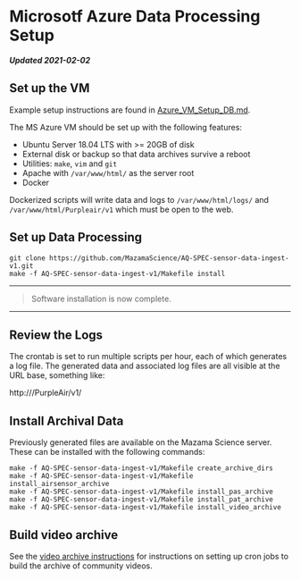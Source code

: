 # Microsotf Azure Data Processing Setup

**_Updated 2021-02-02_**

## Set up the VM

Example setup instructions are found in [Azure_VM_Setup_DB.md](Azure_VM_Setup_DP.md).

The MS Azure VM should be set up with the following features:

* Ubuntu Server 18.04 LTS with >= 20GB of disk
* External disk or backup so that data archives survive a reboot
* Utilities: `make`, `vim` and `git`
* Apache with `/var/www/html/` as the server root
* Docker

Dockerized scripts will write data and logs to `/var/www/html/logs/` and
`/var/www/html/Purpleair/v1` which must be open to the web.

## Set up Data Processing

```
git clone https://github.com/MazamaScience/AQ-SPEC-sensor-data-ingest-v1.git
make -f AQ-SPEC-sensor-data-ingest-v1/Makefile install
```

----
> Software installation is now complete. 
----

## Review the Logs

The crontab is set to run multiple scripts per hour, each of which generates
a log file. The generated data and associated log files are all visible at the 
URL base, something like:

http://<ip-address>/PurpleAir/v1/

## Install Archival Data

Previously generated files are available on the Mazama Science server. These
can be installed with the following commands:

```
make -f AQ-SPEC-sensor-data-ingest-v1/Makefile create_archive_dirs
make -f AQ-SPEC-sensor-data-ingest-v1/Makefile install_airsensor_archive
make -f AQ-SPEC-sensor-data-ingest-v1/Makefile install_pas_archive
make -f AQ-SPEC-sensor-data-ingest-v1/Makefile install_pat_archive
make -f AQ-SPEC-sensor-data-ingest-v1/Makefile install_video_archive
```

## Build video archive

See the [video archive instructions](./Video_Archive.md) for instructions on
setting up cron jobs to build the archive of community videos.

